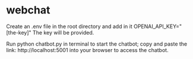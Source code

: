 # webchat

Create an .env file in the root directory and add in it 
OPENAI_API_KEY="[the-key]"
The key will be provided.

Run python chatbot.py in terminal to start the chatbot; copy and paste the link:
http://localhost:5001
into your browser to access the chatbot.